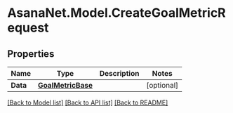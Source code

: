 # AsanaNet.Model.CreateGoalMetricRequest

## Properties

Name | Type | Description | Notes
------------ | ------------- | ------------- | -------------
**Data** | [**GoalMetricBase**](GoalMetricBase.md) |  | [optional] 

[[Back to Model list]](../README.md#documentation-for-models) [[Back to API list]](../README.md#documentation-for-api-endpoints) [[Back to README]](../README.md)


